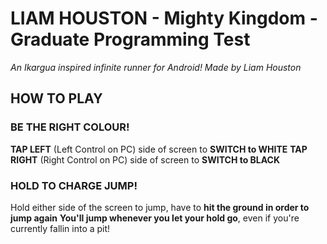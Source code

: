 # LIAM HOUSTON - Mighty Kingdom - Graduate Programming Test

*An Ikargua inspired infinite runner for Android! Made by Liam Houston*

## HOW TO PLAY

### BE THE RIGHT COLOUR!
**TAP LEFT** (Left Control on PC) side of screen to **SWITCH to WHITE**
**TAP RIGHT** (Right Control on PC) side of screen to **SWITCH to BLACK**

### HOLD TO CHARGE JUMP!
Hold either side of the screen to jump, have to **hit the ground in order to jump again**
**You'll jump whenever you let your hold go**, even if you're currently fallin into a pit!
